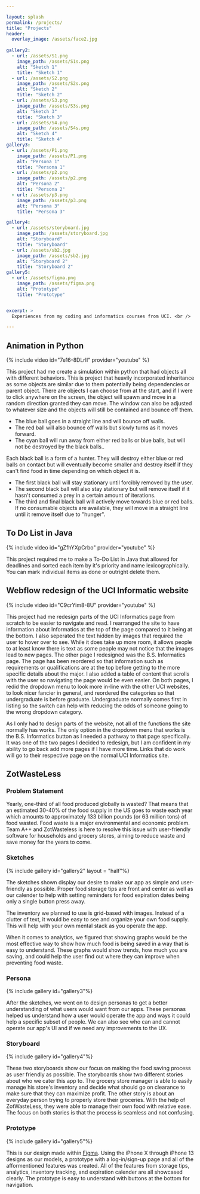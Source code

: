 ```yaml
---

layout: splash
permalink: /projects/
title: "Projects"
header:
  overlay_image: /assets/face2.jpg
  
gallery2:
  - url: /assets/S1.png
    image_path: /assets/S1s.png
    alt: "Sketch 1"
    title: "Sketch 1"
  - url: /assets/S2.png
    image_path: /assets/S2s.png
    alt: "Sketch 2"
    title: "Sketch 2"
  - url: /assets/S3.png
    image_path: /assets/S3s.png
    alt: "Sketch 3"
    title: "Sketch 3"
  - url: /assets/S4.png
    image_path: /assets/S4s.png
    alt: "Sketch 4"
    title: "Sketch 4"
gallery3:
  - url: /assets/P1.png
    image_path: /assets/P1.png
    alt: "Persona 1"
    title: "Persona 1"
  - url: /assets/p2.png
    image_path: /assets/p2.png
    alt: "Persona 2"
    title: "Persona 2"
  - url: /assets/p3.png
    image_path: /assets/p3.png
    alt: "Persona 3"
    title: "Persona 3"

gallery4:
  - url: /assets/storyboard.jpg
    image_path: /assets/storyboard.jpg
    alt: "Storyboard"
    title: "Storyboard"
  - url: /assets/sb2.jpg
    image_path: /assets/sb2.jpg
    alt: "Storyboard 2"
    title: "Storyboard 2"
gallery5:
  - url: /assets/figma.png
    image_path: /assets/figma.png
    alt: "Prototype"
    title: "Prototype"


excerpt: >
  Experiences from my coding and informatics courses from UCI. <br />

---
```

## Animation in Python
{% include video id="7e16-8DLrlI" provider="youtube" %}


This project had me create a simulation within python that had objects all with different behaviors. This is project that heavily incorporated inheritance as some objects are similar due to them potentially being dependencies or parent object. There are objects I can choose from at the start, and if I were to click anywhere on the screen, the object will spawn and move in a random direction granted they can move. The window can also be adjusted to whatever size and the objects will still be contained and bounce off them.

* The blue ball goes in a straight line and will bounce off walls.
* The red ball will also bounce off walls but slowly turns as it moves forward.
* The cyan ball will run away from either red balls or blue balls, but will not be destroyed by the black balls..

Each black ball is a form of a hunter. They will destroy either blue or red balls on contact but will eventually become smaller and destroy itself if they can't find food in time depending on which object it is.

* The first black ball will stay stationary until forcibly removed by the user.
* The second black ball will also stay stationary but will remove itself if it hasn't consumed a prey in a certain amount of iterations.
* The third and final black ball will actively move towards blue or red balls. If no consumable objects are available, they will move in a straight line until it remove itself due to "hunger". 

## To Do List in Java
{% include video id="gZfhYXpCrbo" provider="youtube" %}


This project required me to make a To-Do List in Java that allowed for deadlines and sorted each item by it's priority and name lexicographically. You can mark individual items as done or outright delete them. 

## Webflow redesign of the UCI Informatic website
{% include video id="C9crYim8-8U" provider="youtube" %}


This project had me redesign parts of the UCI Informatics page from scratch to be easier to navigate and read. I rearranged the site to have information about Informatics at the top of the page compared to it being at the bottom. I also seperated the text hidden by images that required the user to hover over to see. While it does take up more room, it allows people to at least know there is text as some people may not notice that the images lead to new pages. The other page I redesigned was the B.S. Informatics page. The page has been reordered so that information such as requirements or qualifications are at the top before getting to the more specific details about the major. I also added a table of content that scrolls with the user so navigating the page would be even easier. On both pages, I redid the dropdown menu to look more in-line with the other UCI websites, to look nicer fancier in general, and reordered the categories so that undergraduate is before graduate. Undergraduate normally comes first in listing so the switch can help with reducing the odds of someone going to the wrong dropdown category. 

As I only had to design parts of the website, not all of the functions the site normally has works. The only option in the dropdown menu that works is the B.S. Informatics button as I needed a pathway to that page specifically. It was one of the two pages I decided to redesign, but I am confident in my ability to go back add more pages if I have more time. Links that do work will go to their respective page on the normal UCI Informatics site.

## ZotWasteLess


### Problem Statement

Yearly, one-third of all food produced globally is wasted? That means that an estimated 30-40% of the food supply in the US goes to waste each year which amounts to approximately 133 billion pounds (or 63 million tons) of food wasted. Food waste is a major environmental and economic problem. Team A++ and ZotWasteless is here to resolve this issue with user-friendly software for households and grocery stores, aiming to reduce waste and save money for the years to come. 

### Sketches

{% include gallery id="gallery2" layout = "half"%}

The sketches shown display our desire to make our app as simple and user-friendly as possible. Proper food storage tips are front and center as well as our calender to help with setting reminders for food expiration dates being only a single button press away. 

The inventory we planned to use is grid-based with images. Instead of a clutter of text, it would be easy to see and organize your own food supply. This will help with your own mental stack as you operate the app.

When it comes to analytics, we figured that showing graphs would be the most effective way to show how much food is being saved in a way that is easy to understand. These graphs would show trends, how much you are saving, and could help the user find out where they can improve when preventing food waste.

### Persona

{% include gallery id="gallery3"%}

After the sketches, we went on to design personas to get a better understanding of what users would want from our apps. These personas helped us understand how a user would operate the app and ways it could help a specific subset of people. We can also see who can and cannot operate our app's UI and if we need any improvements to the UX.

### Storyboard

{% include gallery id="gallery4"%}

These two storyboards show our focus on making the food saving process as user friendly as possible. The storyboards show two different stories about who we cater this app to. The grocery store manager is able to easily manage his store's inventory and decide what should go on clearance to make sure that they can maximize profit. The other story is about an everyday person trying to properly store their groceries. With the help of ZotWasteLess, they were able to manage their own food with relative ease. The focus on both stories is that the process is seamless and not confusing.

### Prototype

{% include gallery id="gallery5"%}

This is our design made within [Figma](https://www.figma.com/file/Yuf9dI82xSo7cI5DVcfxGB/ZotWasteLess?type=design&node-id=0-1&t=Pf6VDGDmVLwOf4hD-0). Using the iPhone X through iPhone 13 designs as our models, a prototype with a log-in/sign-up page and all of the afformentioned features was created. All of the features from storage tips, analytics, inventory tracking, and expiration calender are all showcased clearly. The prototype is easy to understand with buttons at the bottom for navigation. 
